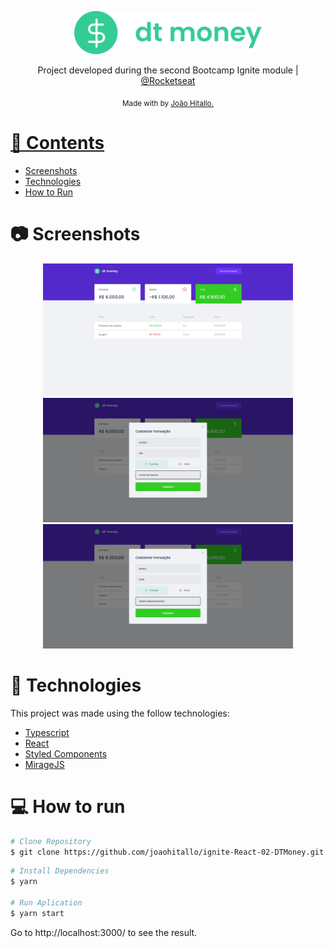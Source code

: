 <p align="center">
   <img src="./.github/logo.svg" alt="Move It" width="300"/>
</p>


<p align="center">
  Project developed during the second Bootcamp Ignite module | <a href="https://github.com/Rocketseat">@Rocketseat</a>
</p>

<div align="center">
  <sub> Made with by
    <a href="https://github.com/joaohitallo">João Hitallo.
  </sub>
</div>

# 📌 Contents

* [Screenshots](#camera-screenshot) 
* [Technologies](#rocket-technologies) 
* [How to Run](#computer-how-to-run)

# :camera: Screenshots
<div align="center">
   <img src="./.github/screenshot1.png" width="400px">
   <img src="./.github/screenshot2.png" width="400px">
   <img src="./.github/screenshot3.png" width="400px">
</div>

# :rocket: Technologies
This project was made using the follow technologies:

* [Typescript](https://www.typescriptlang.org/)      
* [React](https://reactjs.org/)      
* [Styled Components](https://styled-components.com/)
* [MirageJS](https://miragejs.com/)

# :computer: How to run

```bash
# Clone Repository
$ git clone https://github.com/joaohitallo/ignite-React-02-DTMoney.git
```

```bash
# Install Dependencies
$ yarn

# Run Aplication
$ yarn start
```
Go to http://localhost:3000/ to see the result.

